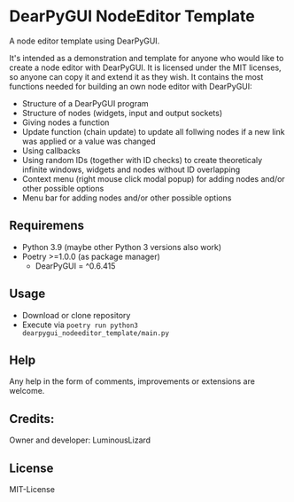 # DearPyGUI NodeEditor Template

A node editor template using DearPyGUI.

It's intended as a demonstration and template for anyone who would like to create a node editor with DearPyGUI. It is licensed under the MIT licenses, so anyone can copy it and extend it as they wish. It contains the most functions needed for building an own node editor with DearPyGUI:

* Structure of a DearPyGUI program
* Structure of nodes (widgets, input and output sockets)
* Giving nodes a function
* Update function (chain update) to update all follwing nodes if a new link was applied or a value was changed
* Using callbacks
* Using random IDs (together with ID checks) to create theoreticaly infinite windows, widgets and nodes without ID overlapping
* Context menu (right mouse click modal popup) for adding nodes and/or other possible options
* Menu bar for adding nodes and/or other possible options

## Requiremens
* Python 3.9 (maybe other Python 3 versions also work)
* Poetry >=1.0.0 (as package manager)
    * DearPyGUI = ^0.6.415

## Usage
- Download or clone repository
- Execute via `poetry run python3 dearpygui_nodeeditor_template/main.py`

## Help
Any help in the form of comments, improvements or extensions are welcome.

## Credits:
Owner and developer: LuminousLizard

## License
MIT-License
